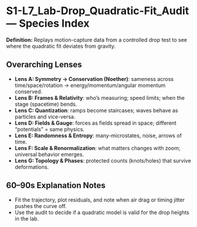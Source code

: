 # S1-L7_Lab-Drop_Quadratic-Fit_Audit — Species Index
**Definition:** Replays motion-capture data from a controlled drop test to see where the quadratic fit deviates from gravity.

## Overarching Lenses

- **Lens A: Symmetry -> Conservation (Noether)**: sameness across time/space/rotation → energy/momentum/angular momentum conserved.
- **Lens B: Frames & Relativity**: who’s measuring; speed limits; when the stage (spacetime) bends.
- **Lens C: Quantization**: ramps become staircases; waves behave as particles and vice-versa.
- **Lens D: Fields & Gauge**: forces as fields spread in space; different “potentials” = same physics.
- **Lens E: Randomness & Entropy**: many-microstates, noise, arrows of time.
- **Lens F: Scale & Renormalization**: what matters changes with zoom; universal behavior emerges.
- **Lens G: Topology & Phases**: protected counts (knots/holes) that survive deformations.

## 60–90s Explanation Notes
- Fit the trajectory, plot residuals, and note when air drag or timing jitter pushes the curve off.
- Use the audit to decide if a quadratic model is valid for the drop heights in the lab.
